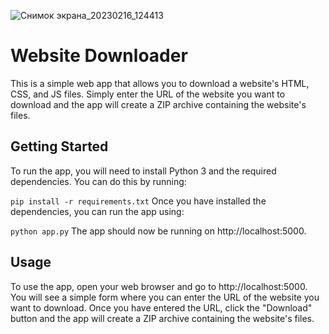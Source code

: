 

![Снимок экрана_20230216_124413](https://user-images.githubusercontent.com/112849918/219343418-71131da7-7753-46cd-86d3-81ad50cd60a9.png)



# Website Downloader
 This is a simple web app that allows you to download a website's HTML, CSS, and JS files. Simply enter the URL of the website you want to download and the app will create a ZIP archive containing the website's files.

## Getting Started
To run the app, you will need to install Python 3 and the required dependencies. You can do this by running:

```pip install -r requirements.txt```
Once you have installed the dependencies, you can run the app using:

```python app.py```
The app should now be running on http://localhost:5000.

## Usage
To use the app, open your web browser and go to http://localhost:5000. You will see a simple form where you can enter the URL of the website you want to download. Once you have entered the URL, click the "Download" button and the app will create a ZIP archive containing the website's files.

